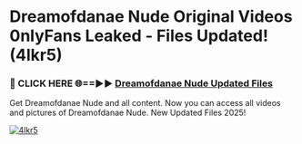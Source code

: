 # Dreamofdanae Nude Original Videos 0nlyFans Leaked - Files Updated! (4lkr5)

<h3>🔴 CLICK HERE 🌐==►► <a href="https://tinyurl.com/52m3yx9h" rel="nofollow">Dreamofdanae Nude Updated Files</a></h3>

Get Dreamofdanae Nude and all content. Now you can access all videos and pictures of Dreamofdanae Nude. New Updated Files 2025!

[![4lkr5](https://i.imgur.com/TnHtlc8.gif)](https://tinyurl.com/52m3yx9h)
